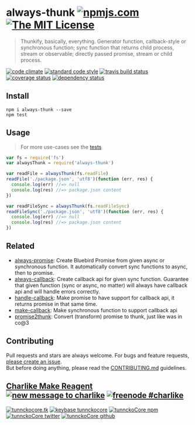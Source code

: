 # always-thunk [![npmjs.com][npmjs-img]][npmjs-url] [![The MIT License][license-img]][license-url] 

> Thunkify, basically, everything. Generator function, callback-style or synchronous function; sync function that returns child process, stream or observable; directly passed promise, stream or child process.

[![code climate][codeclimate-img]][codeclimate-url] [![standard code style][standard-img]][standard-url] [![travis build status][travis-img]][travis-url] [![coverage status][coveralls-img]][coveralls-url] [![dependency status][david-img]][david-url]


## Install
```
npm i always-thunk --save
npm test
```


## Usage
> For more use-cases see the [tests](./test.js)

```js
var fs = require('fs')
var alwaysThunk = require('always-thunk')

var readFile = alwaysThunk(fs.readFile)
readFile('./package.json', 'utf8')(function (err, res) {
  console.log(err) //=> null
  console.log(res) //=> package.json content
})

var readFileSync = alwaysThunk(fs.readFileSync)
readFileSync('./package.json', 'utf8')(function (err, res) {
  console.log(err) //=> null
  console.log(res) //=> package.json content
})
```


## Related
- [always-promise](https://github.com/tunnckocore/always-promise#readme): Create Bluebird Promise from given async or synchronous function. It automatically convert sync functions to async, then to promise.
- [always-callback](https://github.com/tunnckocore/always-callback#readme): Create callback api for given sync function. Guarantee that given function (sync or async, no matter) will always have callback api and will handle errors correctly.
- [handle-callback](https://github.com/hybridables/handle-callback#readme): Make promise to have support for callback api, it returns promise in that same time.
- [make-callback](https://github.com/tunnckocore/make-callback#readme): Make synchronous function to support callback api
- [promise2thunk](https://github.com/tunnckocore/promise2thunk#readme): Convert (transform) promise to thunk, just like was in co@3


## Contributing

Pull requests and stars are always welcome. For bugs and feature requests, [please create an issue](https://github.com/tunnckoCore/always-thunk/issues/new).  
But before doing anything, please read the [CONTRIBUTING.md](./CONTRIBUTING.md) guidelines.


## [Charlike Make Reagent](http://j.mp/1stW47C) [![new message to charlike][new-message-img]][new-message-url] [![freenode #charlike][freenode-img]][freenode-url]

[![tunnckocore.tk][author-www-img]][author-www-url] [![keybase tunnckocore][keybase-img]][keybase-url] [![tunnckoCore npm][author-npm-img]][author-npm-url] [![tunnckoCore twitter][author-twitter-img]][author-twitter-url] [![tunnckoCore github][author-github-img]][author-github-url]


[npmjs-url]: https://www.npmjs.com/package/always-thunk
[npmjs-img]: https://img.shields.io/npm/v/always-thunk.svg?label=always-thunk

[license-url]: https://github.com/tunnckoCore/always-thunk/blob/master/LICENSE.md
[license-img]: https://img.shields.io/badge/license-MIT-blue.svg


[codeclimate-url]: https://codeclimate.com/github/tunnckoCore/always-thunk
[codeclimate-img]: https://img.shields.io/codeclimate/github/tunnckoCore/always-thunk.svg

[travis-url]: https://travis-ci.org/tunnckoCore/always-thunk
[travis-img]: https://img.shields.io/travis/tunnckoCore/always-thunk.svg

[coveralls-url]: https://coveralls.io/r/tunnckoCore/always-thunk
[coveralls-img]: https://img.shields.io/coveralls/tunnckoCore/always-thunk.svg

[david-url]: https://david-dm.org/tunnckoCore/always-thunk
[david-img]: https://img.shields.io/david/tunnckoCore/always-thunk.svg

[standard-url]: https://github.com/feross/standard
[standard-img]: https://img.shields.io/badge/code%20style-standard-brightgreen.svg


[author-www-url]: http://www.tunnckocore.tk
[author-www-img]: https://img.shields.io/badge/www-tunnckocore.tk-fe7d37.svg

[keybase-url]: https://keybase.io/tunnckocore
[keybase-img]: https://img.shields.io/badge/keybase-tunnckocore-8a7967.svg

[author-npm-url]: https://www.npmjs.com/~tunnckocore
[author-npm-img]: https://img.shields.io/badge/npm-~tunnckocore-cb3837.svg

[author-twitter-url]: https://twitter.com/tunnckoCore
[author-twitter-img]: https://img.shields.io/badge/twitter-@tunnckoCore-55acee.svg

[author-github-url]: https://github.com/tunnckoCore
[author-github-img]: https://img.shields.io/badge/github-@tunnckoCore-4183c4.svg

[freenode-url]: http://webchat.freenode.net/?channels=charlike
[freenode-img]: https://img.shields.io/badge/freenode-%23charlike-5654a4.svg

[new-message-url]: https://github.com/tunnckoCore/messages
[new-message-img]: https://img.shields.io/badge/send%20me-message-green.svg
